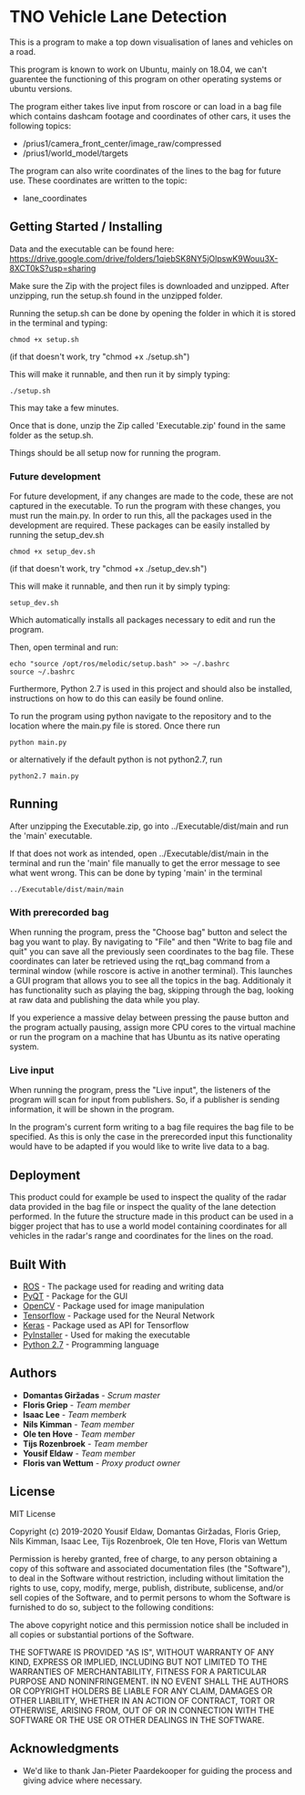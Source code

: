 # TNO Vehicle Lane Detection

This is a program to make a top down visualisation of lanes and vehicles on a road. 

This program is known to work on Ubuntu, mainly on 18.04, we can't guarentee the 
functioning of this program on other operating systems or ubuntu versions.

The program either takes live input from roscore or can load in a bag file which
contains dashcam footage and coordinates of other cars, it uses the following 
topics:

* /prius1/camera_front_center/image_raw/compressed
* /prius1/world_model/targets 

The program can also write coordinates of the lines to the bag for future use.
These coordinates are written to the topic:

* lane_coordinates 

## Getting Started / Installing
Data and the executable can be found here: https://drive.google.com/drive/folders/1qiebSK8NY5jOlpswK9Wouu3X-8XCT0kS?usp=sharing

Make sure the Zip with the project files is downloaded and unzipped.
After unzipping, run the setup.sh found in the unzipped folder.

Running the setup.sh can be done by opening the folder in which it is stored in
the terminal and typing:

```
chmod +x setup.sh
```
(if that doesn't work, try "chmod +x ./setup.sh")

This will make it runnable, and then run it by simply typing:

```
./setup.sh
```
This may take a few minutes.

Once that is done, unzip the Zip called 'Executable.zip' found in the same folder as 
the setup.sh.

Things should be all setup now for running the program.


### Future development

For future development, if any changes are made to the code, these are not 
captured in the executable. To run the program with these changes, you must run 
the main.py. In order to run this, all the packages used in the development are 
required. These packages can be easily installed by running the setup_dev.sh
```
chmod +x setup_dev.sh
```
(if that doesn't work, try "chmod +x ./setup_dev.sh")

This will make it runnable, and then run it by simply typing:
```
setup_dev.sh
```
Which automatically installs all packages necessary to edit and run the program.

Then, open terminal and run:

```
echo "source /opt/ros/melodic/setup.bash" >> ~/.bashrc
source ~/.bashrc
```

Furthermore, Python 2.7 is used in this project and should also be installed,
instructions on how to do this can easily be found online.

To run the program using python navigate to the repository and to the 
location where the main.py file is stored. Once there run 
```
python main.py
```
or alternatively if the default python is not python2.7, run
```
python2.7 main.py
```

## Running

After unzipping the Executable.zip, go into 
../Executable/dist/main and run the 'main' executable.

If that does not work as intended,
open ../Executable/dist/main in the terminal and run the 'main' file 
manually to get the error message to see what went wrong. This can be done by 
typing 'main' in the terminal

```
../Executable/dist/main/main
```

### With prerecorded bag

When running the program, press the "Choose bag" button and select the bag you 
want to play. 
By navigating to "File" and then "Write to bag file and quit" you can save
all the previously seen coordinates to the bag file. These coordinates can later 
be retrieved using the rqt_bag command from a terminal window (while roscore is 
active in another terminal). This launches a GUI program that allows you to see 
all the topics in the bag. Additionaly it has functionality such as playing the
bag, skipping through the bag, looking at raw data and publishing the data 
while you play.

If you experience a massive delay between pressing the pause button and the 
program actually pausing, assign more CPU cores to the virtual machine or run 
the program on a machine that has Ubuntu as its native operating system.

### Live input

When running the program, press the "Live input", the listeners of the program
will scan for input from publishers. So, if a publisher is sending information,
it will be shown in the program.

In the program's current form writing to a bag file requires the bag file to be
specified. As this is only the case in the prerecorded input this functionality
would have to be adapted if you would like to write live data to a bag.


## Deployment

This product could for example be used to inspect the quality of the radar data
provided in the bag file or inspect the quality of the lane detection performed.
In the future the structure made in this product can be used in a bigger project
that has to use a world model containing coordinates for all vehicles in the 
radar's range and coordinates for the lines on the road.

## Built With

* [ROS](http://wiki.ros.org/melodic/Installation) - The package used for reading
 and writing data
* [PyQT](https://wiki.python.org/moin/PyQt) - Package for the GUI
* [OpenCV](https://opencv.org/) - Package used for image manipulation
* [Tensorflow](https://www.tensorflow.org/) - Package used for the Neural Network
* [Keras](https://keras.io/) - Package used as API for Tensorflow
* [PyInstaller](https://www.pyinstaller.org/) - Used for making the executable
* [Python 2.7](https://www.python.org/download/releases/2.7/) - Programming language

## Authors

* **Domantas Giržadas** - *Scrum master*
* **Floris Griep** - *Team member*
* **Isaac Lee** - *Team memberk*
* **Nils Kimman** - *Team member*
* **Ole ten Hove** - *Team member*
* **Tijs Rozenbroek** - *Team member*
* **Yousif Eldaw** - *Team member*
* **Floris van Wettum** - *Proxy product owner*

## License

MIT License

Copyright (c) 2019-2020 Yousif Eldaw, Domantas Giržadas, Floris Griep, Nils 
Kimman, Isaac Lee, Tijs Rozenbroek, Ole ten Hove, Floris van Wettum

Permission is hereby granted, free of charge, to any person obtaining a copy
of this software and associated documentation files (the "Software"), to deal
in the Software without restriction, including without limitation the rights
to use, copy, modify, merge, publish, distribute, sublicense, and/or sell
copies of the Software, and to permit persons to whom the Software is
furnished to do so, subject to the following conditions:

The above copyright notice and this permission notice shall be included in all
copies or substantial portions of the Software.

THE SOFTWARE IS PROVIDED "AS IS", WITHOUT WARRANTY OF ANY KIND, EXPRESS OR
IMPLIED, INCLUDING BUT NOT LIMITED TO THE WARRANTIES OF MERCHANTABILITY,
FITNESS FOR A PARTICULAR PURPOSE AND NONINFRINGEMENT. IN NO EVENT SHALL THE
AUTHORS OR COPYRIGHT HOLDERS BE LIABLE FOR ANY CLAIM, DAMAGES OR OTHER
LIABILITY, WHETHER IN AN ACTION OF CONTRACT, TORT OR OTHERWISE, ARISING FROM,
OUT OF OR IN CONNECTION WITH THE SOFTWARE OR THE USE OR OTHER DEALINGS IN THE
SOFTWARE.

## Acknowledgments

* We'd like to thank Jan-Pieter Paardekooper for guiding the process and giving 
advice where necessary.
